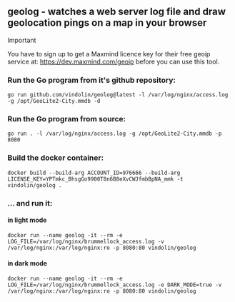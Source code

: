 ## geolog - watches a web server log file and draw geolocation pings on a map in your browser

> [!IMPORTANT]
> You have to sign up to get a Maxmind licence key for their free geoip service at: https://dev.maxmind.com/geoip before you can use this tool.

### Run the Go program from it's github repository:
```
go run github.com/vindolin/geolog@latest -l /var/log/nginx/access.log -g /opt/GeoLite2-City.mmdb -d
```


### Run the Go program from source:
```
go run . -l /var/log/nginx/access.log -g /opt/GeoLite2-City.mmdb -p 8080
```

### Build the docker container:

```
docker build --build-arg ACCOUNT_ID=976666 --build-arg LICENSE_KEY=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 -t vindolin/geolog .
```

### ... and run it:

#### in light mode
```
docker run --name geolog -it --rm -e LOG_FILE=/var/log/nginx/brummellock_access.log -v /var/log/nginx:/var/log/nginx:ro -p 8080:80 vindolin/geolog
```

#### in dark mode
```
docker run --name geolog -it --rm -e LOG_FILE=/var/log/nginx/brummellock_access.log -e DARK_MODE=true -v /var/log/nginx:/var/log/nginx:ro -p 8080:80 vindolin/geolog
```
